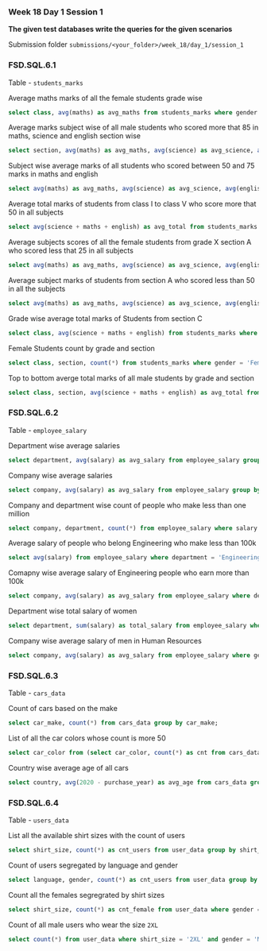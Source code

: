 ### Week 18 Day 1 Session 1

**The given test databases write the queries for the given scenarios**

Submission folder `submissions/<your_folder>/week_18/day_1/session_1`

### FSD.SQL.6.1

Table - `students_marks`

Average maths marks of all the female students grade wise

```sql
select class, avg(maths) as avg_maths from students_marks where gender = 'Female' group by class;
```

Average marks subject wise of all male students who scored more that 85 in maths, science and english section wise

```sql
select section, avg(maths) as avg_maths, avg(science) as avg_science, avg(english) as avg_english from students_marks where maths > 85 and science > 85 and english > 85 group by section;
```

Subject wise average marks of all students who scored between 50 and 75 marks in maths and english

```sql
select avg(maths) as avg_maths, avg(science) as avg_science, avg(english) as avg_english from students_marks where maths between 50 and 75 and english between 50 and 75;
```

Average total marks of students from class I to class V who score more that 50 in all subjects

```sql
select avg(science + maths + english) as avg_total from students_marks where class in ('I', 'II', 'III', 'IV', 'V') and maths > 50 and science > 50 and english > 50;
```

Average subjects scores of all the female students from grade X  section A who scored  less that 25 in all subjects

```sql
select avg(maths) as avg_maths, avg(science) as avg_science, avg(english) as avg_english from students_marks where class = 'X' and section = 'A' and maths < 25 and science < 25 and english < 25;
```


Average subject marks of students from section A who scored less than 50 in all the subjects

```sql
select avg(maths) as avg_maths, avg(science) as avg_science, avg(english) as avg_english from students_marks where section = 'A' and maths < 50 and english < 50 and science < 50;
```

Grade wise average total marks of Students from section C

```sql
select class, avg(science + maths + english) from students_marks where section = 'C' group by class;
```


Female Students count by grade and section

```sql
select class, section, count(*) from students_marks where gender = 'Female' group by class, section;
```

Top to bottom averge total marks of all male students by grade and section

```sql
select class, section, avg(science + maths + english) as avg_total from students_marks where gender = 'Male' group by class, section order by avg_total desc;
```

### FSD.SQL.6.2

Table - `employee_salary`

Department wise average salaries

```sql
select department, avg(salary) as avg_salary from employee_salary group by department;
```

Company wise average salaries

```sql
select company, avg(salary) as avg_salary from employee_salary group by company;
```

Company and department wise count of people who make less than one million

```sql
select company, department, count(*) from employee_salary where salary < 1000000 group by company, department;
```

Average salary of people who belong Engineering  who make less than 100k 

```sql
select avg(salary) from employee_salary where department = 'Engineering' and salary < 100000;
```

Comapny wise average salary of  Engineering people who earn more than 100k

```sql
select company, avg(salary) as avg_salary from employee_salary where department = 'Engineering' and salary > 100000 group by company;
```

Department wise total salary of women 

```sql
select department, sum(salary) as total_salary from employee_salary where gender = 'Female' group by department;
```

Company wise average salary of men in Human Resources

```sql
select company, avg(salary) as avg_salary from employee_salary where gender = 'Men' and department = 'Human Resources' group by company;
```

### FSD.SQL.6.3

Table - `cars_data`

Count of cars based on the make
```sql
select car_make, count(*) from cars_data group by car_make;
```

List of all the car colors whose count is more 50
```sql
select car_color from (select car_color, count(*) as cnt from cars_data group by car_color) where cnt > 50;
```

Country wise average age of all cars
```sql
select country, avg(2020 - purchase_year) as avg_age from cars_data group by country;
```


### FSD.SQL.6.4

Table - `users_data`

List all the available shirt sizes with the count of users 

```sql
select shirt_size, count(*) as cnt_users from user_data group by shirt_size;
```

Count of users segregated by language and gender

```sql
select language, gender, count(*) as cnt_users from user_data group by language, gender;
```

Count all the females segregrated by shirt sizes

```sql
select shirt_size, count(*) as cnt_female from user_data where gender = 'Female' group by shirt_size;
```


Count of all male users who wear the size `2XL`

```sql
select count(*) from user_data where shirt_size = '2XL' and gender = 'Male';
```